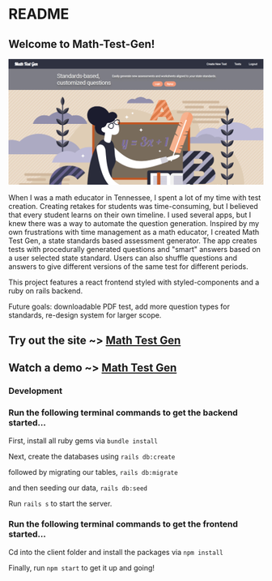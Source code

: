 # README

## Welcome to Math-Test-Gen! 

![front page of math-test-gen](public/FrontPageOfMathTestGen.PNG "Math Test Gen")

When I was a math educator in Tennessee, I spent a lot of my time with test creation. Creating retakes for students was time-consuming, but I believed that every student learns on their own timeline. I used several apps, but I knew there was a way to automate the question generation. Inspired by my own frustrations with time management as a math educator, I created Math Test Gen, a state standards based assessment generator. The app creates tests with procedurally generated questions and "smart" answers based on a user selected state standard. Users can also shuffle questions and answers to give different versions of the same test for different periods. 

This project features a react frontend styled with styled-components and a ruby on rails backend. 

Future goals: downloadable PDF test, add more question types for standards, re-design system for larger scope. 

## Try out the site ~> [Math Test Gen](https://rebekah-zhou.github.io/math-test-gen)

## Watch a demo ~> [Math Test Gen](https://www.loom.com/share/2bba5de81478407f9440503bffd8545a)



### Development

### Run the following terminal commands to get the backend started...

First, install all ruby gems via `bundle install`

Next, create the databases using `rails db:create`

followed by migrating our tables, `rails db:migrate`

and then seeding our data, `rails db:seed`

Run `rails s` to start the server.


### Run the following terminal commands to get the frontend started...

Cd into the client folder and install the packages via `npm install`

Finally, run `npm start` to get it up and going!
